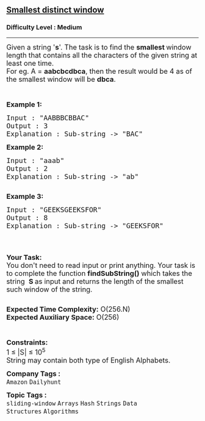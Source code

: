 <h2><a href="https://practice.geeksforgeeks.org/problems/smallest-distant-window3132/1?page=1&category=Hash&difficulty=Medium&sortBy=submissions">Smallest distinct window</a></h2><h3>Difficulty Level : Medium</h3><hr><div class="problems_problem_content__Xm_eO"><p><span style="font-size:18px">Given a string '<strong>s</strong>'. The task is to find the <strong>smallest </strong>window length&nbsp;that contains all the characters of the given string at least one time.<br>
For eg. A = <strong>aabcbcdbca</strong>, then the result would be 4 as of the smallest window will be <strong>dbca</strong>.</span></p>

<p>&nbsp;</p>

<p><span style="font-size:18px"><strong>Example 1:</strong></span></p>

<div>
<pre><span style="font-size:18px">Input : "AABBBCBBAC"
Output : 3
Explanation : Sub-string -&gt; "BAC"
</span></pre>
</div>

<div><span style="font-size:18px"><strong>Example 2:</strong></span></div>

<pre><span style="font-size:18px">Input : "aaab"
Output : 2
Explanation : Sub-string -&gt; "ab"</span></pre>

<div>&nbsp;</div>

<div><span style="font-size:18px"><strong>Example 3:</strong></span></div>

<pre><span style="font-size:18px">Input : "GEEKSGEEKSFOR"
Output : 8
Explanation : Sub-string -&gt; "GEEKSFOR"</span></pre>

<p>&nbsp;</p>

<p><br>
<span style="font-size:18px"><strong>Your Task:&nbsp;&nbsp;</strong><br>
You don't need to read input or print anything. Your task is to complete the function&nbsp;<strong>findSubString()</strong>&nbsp;which takes the string&nbsp; <strong>S</strong><strong> </strong>as input&nbsp;and returns the length of the smallest such window of the string.</span></p>

<p><br>
<span style="font-size:18px"><strong>Expected Time Complexity:</strong> O(256.N)<br>
<strong>Expected Auxiliary Space:</strong> O(256)</span></p>

<p>&nbsp;</p>

<p><span style="font-size:18px"><strong>Constraints:</strong><br>
1 ≤ |S| ≤ 10<sup>5</sup><br>
String may contain both type of English Alphabets.</span></p>
</div><p><span style=font-size:18px><strong>Company Tags : </strong><br><code>Amazon</code>&nbsp;<code>Dailyhunt</code>&nbsp;<br><p><span style=font-size:18px><strong>Topic Tags : </strong><br><code>sliding-window</code>&nbsp;<code>Arrays</code>&nbsp;<code>Hash</code>&nbsp;<code>Strings</code>&nbsp;<code>Data Structures</code>&nbsp;<code>Algorithms</code>&nbsp;